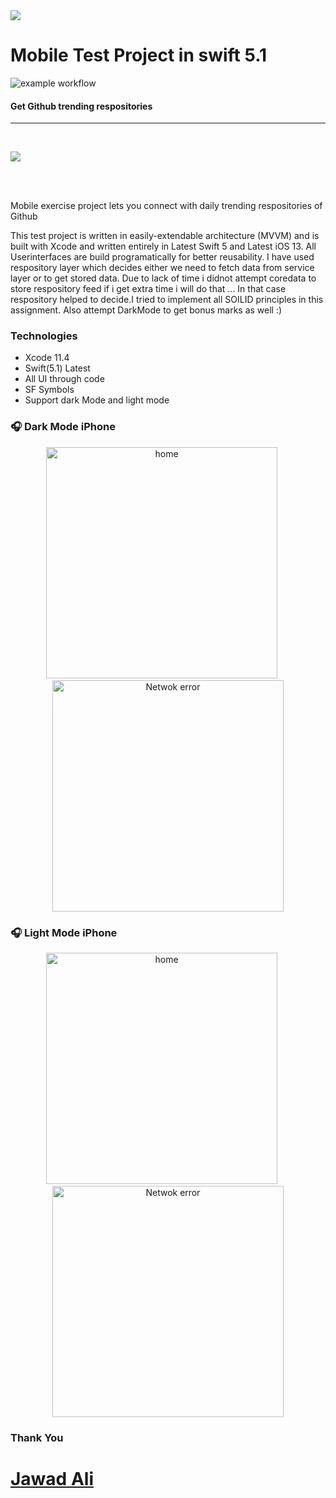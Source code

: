 
<img src="https://github.com/jwd-ali/TidalTestProject/blob/master/images/header/header.png">
<p><h1 align="left"> Mobile Test Project in swift 5.1</h1></p>

![example workflow](https://github.com/jwd-ali/MobileExtercise/actions/workflows/UnitTest.yml/badge.svg)

<p><h4>Get Github trending respositories</h4></p>

___

</br>

<a href="https://www.linkedin.com/in/jawad-ali-3804ab24/"><img src="https://github.com/jwd-ali/TidalTestProject/blob/master/images/header/follow-us-on-linkedin-button_2385315.png"></a>

</br></br>

Mobile exercise project lets you connect with daily trending respositories of Github 

This test project is written in easily-extendable architecture (MVVM) and is built with Xcode and written entirely in Latest Swift 5 and Latest iOS 13. All Userinterfaces are build programatically for better reusability. I have used respository layer which decides either we need to fetch data from service layer or to get stored data. Due to lack of time i didnot attempt coredata to store respository feed if i get extra time i will do that ... In that case respository helped to decide.I tried to implement all SOILID principles in this assignment. Also attempt DarkMode to get bonus marks as well :)



### Technologies ###
* Xcode 11.4
* Swift(5.1) Latest
* All UI through code
* SF Symbols
* Support dark Mode and light mode

### 🎧  Dark Mode iPhone ###
<p align="center">
<img src="https://github.com/jwd-ali/MobileExtercise/blob/master/images/Screenshot%202020-09-25%20at%203.17.08%20PM.png" width="370" title="home">&nbsp;&nbsp;&nbsp;&nbsp;&nbsp;<img src="https://github.com/jwd-ali/MobileExtercise/blob/master/images/Simulator%20Screen%20Shot%20-%20iPhone%2011%20Pro%20Max%20-%202020-09-25%20at%2015.16.47.png" width="370" title="Netwok error"></p>

### 🎧  Light Mode iPhone ###
<p align="center">
<img src="https://github.com/jwd-ali/MobileExtercise/blob/master/images/Screenshot%202020-09-25%20at%203.14.21%20PM.png" width="370" title="home">&nbsp;&nbsp;&nbsp;&nbsp;&nbsp;<img src="https://github.com/jwd-ali/MobileExtercise/blob/master/images/Screenshot%202020-09-25%20at%203.16.30%20PM.png" width="370" title="Netwok error"></p>

### Thank You ###
# [Jawad Ali](https://github.com/jwd-ali/IOS-Portfolio)
